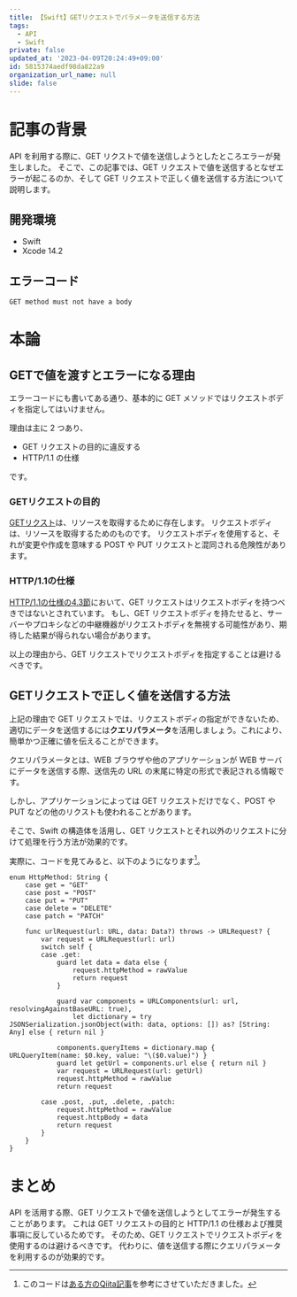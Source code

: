 ```yaml
---
title: 【Swift】GETリクエストでパラメータを送信する方法
tags:
  - API
  - Swift
private: false
updated_at: '2023-04-09T20:24:49+09:00'
id: 5815374aedf98da822a9
organization_url_name: null
slide: false
---
```

# 記事の背景
 API を利用する際に、GET リクストで値を送信しようとしたところエラーが発生しました。
 そこで、この記事では、GET リクエストで値を送信するとなぜエラーが起こるのか、そして GET リクエストで正しく値を送信する方法について説明します。

## 開発環境
- Swift
- Xcode 14.2

## エラーコード
`GET method must not have a body`
# 本論
## GETで値を渡すとエラーになる理由
エラーコードにも書いてある通り、基本的に GET メソッドではリクエストボディを指定してはいけません。

理由は主に 2 つあり、

- GET リクエストの目的に違反する
- HTTP/1.1 の仕様

です。

### GETリクエストの目的
[GETリクスト](https://www.rfc-editor.org/rfc/rfc2616#section-9.3)は、リソースを取得するために存在します。
リクエストボディは、リソースを取得するためのものです。
リクエストボディを使用すると、それが変更や作成を意味する POST や PUT リクエストと混同される危険性があります。

### HTTP/1.1の仕様
[HTTP/1.1の仕様の4.3節](https://www.rfc-editor.org/rfc/rfc2616#section-4.3)において、GET リクエストはリクエストボディを持つべきではないとされています。
もし、GET リクエストボディを持たせると、サーバーやプロキシなどの中継機器がリクエストボディを無視する可能性があり、期待した結果が得られない場合があります。

以上の理由から、GET リクエストでリクエストボディを指定することは避けるべきです。

## GETリクエストで正しく値を送信する方法
上記の理由で GET リクエストでは、リクエストボディの指定ができないため、適切にデータを送信するには**クエリパラメータ**を活用しましょう。これにより、簡単かつ正確に値を伝えることができます。

クエリパラメータとは、WEB ブラウザや他のアプリケーションが WEB サーバにデータを送信する際、送信先の URL の末尾に特定の形式で表記される情報です。

しかし、アプリケーションによっては GET リクエストだけでなく、POST や PUT などの他のリクストも使われることがあります。

そこで、Swift の構造体を活用し、GET リクエストとそれ以外のリクエストに分けて処理を行う方法が効果的です。

実際に、コードを見てみると、以下のようになります[^1]。

[^1]:このコードは[ある方のQiita記事](https://qiita.com/toya108/items/a74a6165f923f9cb0871#%E3%82%AF%E3%83%A9%E3%82%A4%E3%82%A2%E3%83%B3%E3%83%88%E6%9C%AC%E4%BD%93)を参考にさせていただきました。

```Swift:Swift
enum HttpMethod: String {
    case get = "GET"
    case post = "POST"
    case put = "PUT"
    case delete = "DELETE"
    case patch = "PATCH"

    func urlRequest(url: URL, data: Data?) throws -> URLRequest? {
        var request = URLRequest(url: url)
        switch self {
        case .get:
            guard let data = data else {
                request.httpMethod = rawValue
                return request
            }

            guard var components = URLComponents(url: url, resolvingAgainstBaseURL: true),
                let dictionary = try JSONSerialization.jsonObject(with: data, options: []) as? [String: Any] else { return nil }

            components.queryItems = dictionary.map { URLQueryItem(name: $0.key, value: "\($0.value)") }
            guard let getUrl = components.url else { return nil }
            var request = URLRequest(url: getUrl)
            request.httpMethod = rawValue
            return request

        case .post, .put, .delete, .patch:
            request.httpMethod = rawValue
            request.httpBody = data
            return request
        }
    }
}
```

# まとめ

 API を活用する際、GET リクエストで値を送信しようとしてエラーが発生することがあります。
 これは GET リクエストの目的と HTTP/1.1 の仕様および推奨事項に反しているためです。
 そのため、GET リクエストでリクエストボディを使用するのは避けるべきです。
 代わりに、値を送信する際にクエリパラメータを利用するのが効果的です。

